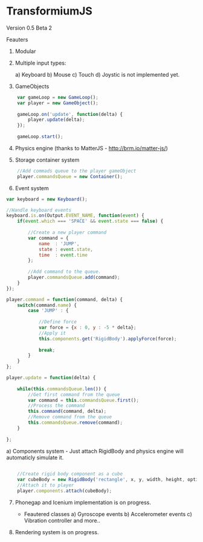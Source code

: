TransformiumJS
=================================================================

Version 0.5 Beta 2

Feauters

1) Modular

2) Multiple input types:

    a) Keyboard
    b) Mouse
    c) Touch
    d) Joystic is not implemented yet. 
    
3) GameObjects

```js
    var gameLoop = new GameLoop();
    var player = new GameObject();
    
    gameLoop.on('update', function(delta) {
        player.update(delta);
    });
    
    gameLoop.start();
```

4) Physics engine (thanks to MatterJS - http://brm.io/matter-js/)

5) Storage container system

```js
    //Add commads queue to the player gameObject
    player.commandsQueue = new Container();
```

6) Event system
    
```js
var keyboard = new Keyboard();

//Handle keyboard events
keyboard.is.on(Output.EVENT_NAME, function(event) {
    if(event.which === 'SPACE' && event.state === false) {
        
        //Create a new player command
        var command = {
            name  : 'JUMP',
            state : event.state,
            time  : event.time
        };
        
        //Add command to the queue.
        player.commandsQueue.add(command);
    }
});

player.command = function(command, delta) {
    switch(command.name) {
        case 'JUMP' : {
        
            //Define force
            var force = {x : 0, y : -5 * delta};
            //Apply it
            this.components.get('RigidBody').applyForce(force);
            
            break;
        }
    }
};

player.update = function(delta) {
    
    while(this.commandsQueue.len()) {
        //Get first command from the queue
        var command = this.commandsQueue.first();
        //Process the command
        this.command(command, delta);
        //Remove command from the queue
        this.commandsQueue.remove(command);
    }
    
};
```

a) Components system 
    - Just attach RigidBody and physics engine will automaticly simulate it.
    
```js
    
    //Create rigid body component as a cube
    var cubeBody = new RigidBody('rectangle', x, y, width, height, options);
    //Attach it to player
    player.components.attach(cubeBody);
```
  
7) Phonegap and Icenium implementation is on progress.

    - Feautered classes
    a) Gyroscope events
    b) Accelerometer events
    c) Vibration controller
    and more..
    
8) Rendering system is on progress.
